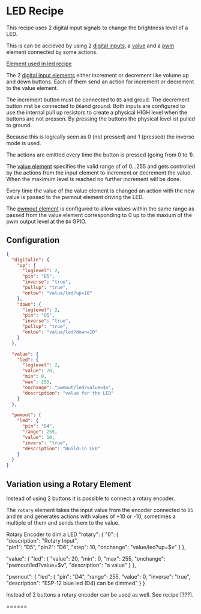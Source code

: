 # LED Recipe

This recipe uses 2 digital input signals to change the brightness level of a LED.

This is can be accieved by using 2 [digital inputs](/elements/digitalin), a [value](/elements/value) and a [pwm](/elements/pwmout) element connected by some actions.

[Element used in led recipe](ledflow.png)

The 2 [digital input elements](/elements/digitalin) either increment or decrement like volume up and down buttons.
Each of them send an action for increment or decrement to the value element.

The increment button must be connected to `D5` and groud. The decrement button mst be connected to `D6`and ground. Both inputs are configured to use the internal pull up resistors to create a physical HIGH level when the buttons are not pressen. By pressing the buttons the physical level ist pulled to ground.

Because this is logically seen as 0 (not pressed) and 1 (pressed) the inverse mode is used.

The actions are emitted every time the button is pressed (going from 0 to 1).

The [value element](/elements/value) specifies the valid range of of 0...255 and gets controlled by the actions from the input element to increment or decrement the value. When the maximum level is reached no further increment will be done.

Every time the value of the value element is changed an action with the new value is passed to the pwmout element driving the LED. 

The [pwmout element](/elements/pwmout) is configured to allow values within the same range as passed from the value element corresponding to 0 up to the maxium of the pwm output level at the `D4` GPIO.

## Configuration

```JSON
{
  "digitalin": {
    "up": {
      "loglevel": 2,
      "pin": "D5",
      "inverse": "true",
      "pullup": "true",
      "onlow": "value/led?up=10"
    },
    "down": {
      "loglevel": 2,
      "pin": "D5",
      "inverse": "true",
      "pullup": "true",
      "onlow": "value/led?down=10"
    }
  },

  "value": {
    "led": {
      "loglevel": 2,
      "value": 20,
      "min": 0,
      "max": 255,
      "onchange": "pwmout/led?value=$v",
      "description": "value for the LED"
    }
  },

  "pwmout": {
    "led": {
      "pin": "D4",
      "range": 255,
      "value": 10,
      "invers": "true",
      "description": "Build-in LED"
    }
  }
}
```

## Variation using a Rotary Element

Instead of using 2 buttons it is possible to connect a rotary encoder.

The `rotary` element takes the input value from the encoder connected to `D5` and `D6` and generates actions with values of +10 or -10, sometimes a multiple of them and sends them to the value.


Rotary Encoder to dim a LED
"rotary": {
  "0": {   
    "description": "Rotary Input",   
    "pin1": "D5",
    "pin2": "D6",
    "step": 10,
    "onchange": "value/led?up=$v"
  }
},

"value": {
  "led": {
    "value": 20,
    "min": 0,
    "max": 255,
    "onchange": "pwmout/led?value=$v",
    "description": "a value"
  }
},

"pwmout": {
  "led": {
    "pin": "D4",
    "range": 255,
    "value": 0,
    "inverse": "true",
    "description": "ESP-12 blue led (D4) can be dimmed"
  }
}



Instead of 2 buttons a rotary encoder can be used as well. See recipe [???].


======




